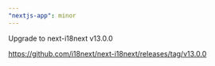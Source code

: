 ```yaml
---
"nextjs-app": minor
---
```


Upgrade to next-i18next v13.0.0

https://github.com/i18next/next-i18next/releases/tag/v13.0.0
